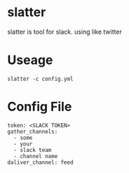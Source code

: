 # slatter

slatter is tool for slack. using like twitter

# Useage

```
slatter -c config.yml

```

# Config File

```
token: <SLACK TOKEN>
gather_channels:
  - some
  - your
  - slack team
  - channel name
daliver_channel: feed
```
